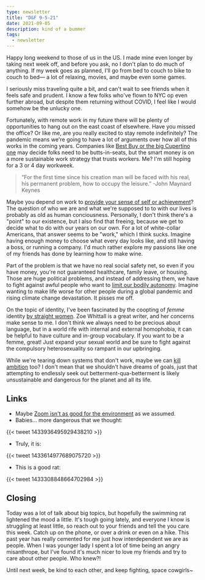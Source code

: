 ```yaml
---
type: newsletter
title: "D&F 9-5-21"
date: 2021-09-05
description: kind of a bummer
tags:
  - newsletter
---
```


Happy long weekend to those of us in the US. I made mine even longer by taking next week off, and before you ask, no I don't plan to do much of anything. If my week goes as planned, I'll go from bed to couch to bike to couch to bed— a lot of relaxing, movies, and maybe even some games.

I seriously miss traveling quite a bit, and can't wait to see friends when it feels safe and prudent. I know a few folks who've flown to NYC op even further abroad, but despite them returning without COVID, I feel like I would somehow be the unlucky one.

Fortunately, with remote work in my future there will be plenty of opportunities to hang out on the east coast of elsewhere. Have you missed the office? Or like me, are you really excited to stay remote indefinitely? The pandemic means we're going to have a lot of arguments over how all of this works in the coming years. Companies like [Best Buy or the big Cupertino one](https://www.newyorker.com/culture/cultural-comment/how-to-achieve-sustainable-remote-work) may decide folks need to be butts-in-seats, but the smart money is on a more sustainable work strategy that trusts workers. Me? I'm still hoping for a 3 or 4 day workweek.

> “For the first time since his creation man will be faced with his real, his permanent problem, how to occupy the leisure.” ‌-John Maynard Keynes

Maybe you depend on work to [provide your sense of self or achievement](https://www.theatlantic.com/ideas/archive/2019/02/religion-workism-making-americans-miserable/583441/)? The question of who we are and what we're supposed to to with our lives is probably as old as human conciousness. Personally, I don't think there's a "point" to our existence, but I also find that freeing, because we get to decide what to do with our years on our own. For a lot of white-collar Americans, that answer seems to be "work," which I think sucks. Imagine having enough money to choose what every day looks like, and still having a boss, or running a company. I'd much rather explore my passions like one of my friends has done by learning how to make wine. 

Part of the problem is that we have no real social safety net, so even if you have money, you're not guaranteed healthcare, family leave, or housing. Those are huge political problems, and instead of addressing them, we have to fight against awful people who want to [limit our bodily autonomy](https://19thnews.org/2021/09/texas-new-abortion-law-what-you-need-know/). Imagine wanting to make life worse for other people during a global pandemic and rising climate change devastation. It pisses me off.

On the topic of identity, I've been fascinated by the coopting of _femme_ identity [by straight women](https://www.harpersbazaar.com/culture/features/a37258757/femme-fatale/). Zoe Whittall is a great writer, and her concerns make sense to me. I don't think we always need to be precious about language, but in a world rife with internal and external homophobia, it can be helpful to have culture and in-group vocabulary. If you want to be a femme, great! Just expand your sexual world and be sure to fight against the compulsory heterosexuality so rampant in our upbringing. 

While we're tearing down systems that don't work, maybe we can [kill ambition](https://forge.medium.com/its-time-to-replace-ambition-with-adaptation-945880f183f1) too? I don't mean that we shouldn't have dreams of goals, just that attempting to endlessly seek out betterment-qua-betterment is likely unsustainable and dangerous for the planet and all its life.

## Links

- Maybe [Zoom isn't as good for the environment](https://davidmytton.blog/zoom-video-conferencing-energy-and-emissions/) as we assumed.
- Babies... more dangerous that we thought:

{{< tweet 1433936495929438210 >}}

- Truly, it is:

{{< tweet 1433614977689075720 >}}

- This is a good rat:

{{< tweet 1433308848664702984 >}}

## Closing

Today was a lot of talk about big topics, but hopefully the swimming rat lightened the mood a little. It's tough going lately, and everyone I know is struggling at least little, so reach out to your friends and tell the you care this week. Catch up on the phone, or over a drink or even on a hike. This past year has really cemented for me just how interdependent we are as people. When I was younger lady I spent a lot of time being an angry misanthrope, but I've found it's much nicer to love my friends and try to care about other people. Who knew?! 

Until next week, be kind to each other, and keep fighting, space cowgirls~